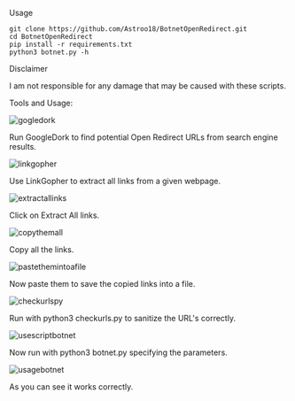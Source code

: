 Usage

    git clone https://github.com/Astroo18/BotnetOpenRedirect.git
    cd BotnetOpenRedirect
    pip install -r requirements.txt
    python3 botnet.py -h

Disclaimer

I am not responsible for any damage that may be caused with these scripts.

Tools and Usage:

![gogledork](https://github.com/Astroo18/BotnetOpenRedirect/assets/64206064/3b0ae7da-a895-4081-ae7d-110174d6b236)

Run GoogleDork to find potential Open Redirect URLs from search engine results.

![linkgopher](https://github.com/Astroo18/BotnetOpenRedirect/assets/64206064/ace23836-4fdd-4b45-b70a-92d8520f4e0d)

Use LinkGopher to extract all links from a given webpage.

![extractallinks](https://github.com/Astroo18/BotnetOpenRedirect/assets/64206064/3104e966-837d-49ab-b37c-e6837f279f9e)

Click on Extract All links.

![copythemall](https://github.com/Astroo18/BotnetOpenRedirect/assets/64206064/9078b9cb-af0e-4eff-9ae4-a705bc57279f)

Copy all the links.

![pastethemintoafile](https://github.com/Astroo18/BotnetOpenRedirect/assets/64206064/70a8386b-c6e7-422d-9aa0-f39c1bb9ef02)

Now paste them to save the copied links into a file.

![checkurlspy](https://github.com/Astroo18/BotnetOpenRedirect/assets/64206064/5d664e80-1c57-4295-a9d5-c88ef2166472)

Run with python3 checkurls.py <file> to sanitize the URL's correctly.

![usescriptbotnet](https://github.com/Astroo18/BotnetOpenRedirect/assets/64206064/d6af12e6-90c4-43e0-8441-1d42ca7fb675)

Now run with python3 botnet.py specifying the parameters.

![usagebotnet](https://github.com/Astroo18/BotnetOpenRedirect/assets/64206064/64ba5ec5-9c16-4b01-a3c3-33e150e5085a)

As you can see it works correctly.
